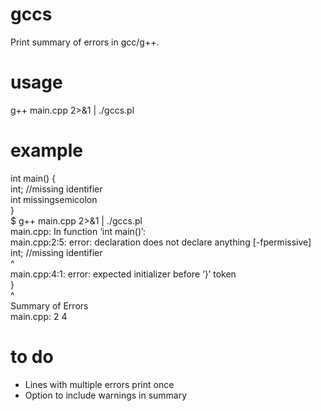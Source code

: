 # gccs
Print summary of errors in gcc/g++.
# usage
g++ main.cpp 2>&1 | ./gccs.pl
# example
int main() {  
    int; //missing identifier  
    int missingsemicolon  
}  
$ g++ main.cpp 2>&1 | ./gccs.pl  
main.cpp: In function ‘int main()’:  
main.cpp:2:5: error: declaration does not declare anything [-fpermissive]  
     int; //missing identifier  
     ^  
main.cpp:4:1: error: expected initializer before ‘}’ token  
 }  
 ^  
Summary of Errors  
main.cpp: 2 4  
# to do  
* Lines with multiple errors print once
* Option to include warnings in summary
